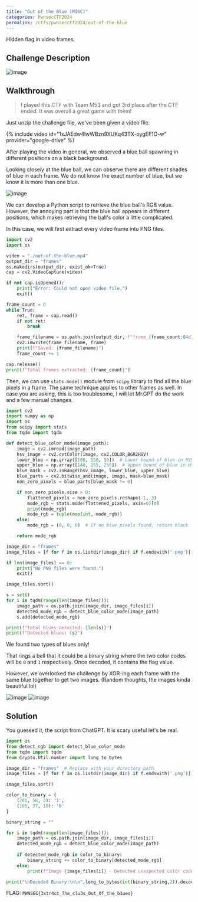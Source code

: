 ```yaml
---
title: "Out of the Blue [MISC]"
categories: PwnsecCTF2024
permalink: /ctfs/pwnsecctf2024/out-of-the-blue
---
```

Hidden flag in video frames.

## Challenge Description

![image](https://github.com/user-attachments/assets/7606b310-bf93-4bfe-babc-09ece1268bdd)

## Walkthrough

>I played this CTF with Team M53 and got 3rd place after the CTF ended. It was overall a great game with them!

Just unzip the challenge file, we've been given a video file. 

{% include video id="1xJAEdw4lwWBzn9XUKq43TX-oygEF1O-w" provider="google-drive" %}

After playing the video in general, we observed a blue ball spawning in different positions on a black background. 

Looking closely at the blue ball, we can observe there are different shades of blue in each frame. We do not know the exact number of blue, but we know it is more than one blue.

![image](https://github.com/user-attachments/assets/274e0653-2b04-43ac-ad75-636ac0286144)

We can develop a Python script to retrieve the blue ball's RGB value. However, the annoying part is that the blue ball appears in different positions, which makes retrieving the ball's color a little complicated. 

In this case, we will first extract every video frame into PNG files. 

```python
import cv2
import os

video = "./out-of-the-blue.mp4"
output_dir = "frames"
os.makedirs(output_dir, exist_ok=True)
cap = cv2.VideoCapture(video)

if not cap.isOpened():
    print("Error: Could not open video file.")
    exit()

frame_count = 0
while True:
    ret, frame = cap.read()
    if not ret:
        break

    frame_filename = os.path.join(output_dir, f"frame_{frame_count:04d}.png")
    cv2.imwrite(frame_filename, frame)
    print(f"Saved: {frame_filename}")
    frame_count += 1

cap.release()
print(f"Total frames extracted: {frame_count}")
```

Then, we can use `stats.mode()` module from `scipy` library to find all the blue pixels in a frame. The same technique applies to other frames as well. In case you are asking, this is too troublesome, I will let Mr.GPT do the work and a few manual changes.

```python
import cv2
import numpy as np
import os
from scipy import stats
from tqdm import tqdm

def detect_blue_color_mode(image_path):
    image = cv2.imread(image_path)
    hsv_image = cv2.cvtColor(image, cv2.COLOR_BGR2HSV)
    lower_blue = np.array([100, 150, 50])  # Lower bound of blue in HSV
    upper_blue = np.array([140, 255, 255])  # Upper bound of blue in HSV
    blue_mask = cv2.inRange(hsv_image, lower_blue, upper_blue)
    blue_parts = cv2.bitwise_and(image, image, mask=blue_mask)
    non_zero_pixels = blue_parts[blue_mask != 0]

    if non_zero_pixels.size > 0:
        flattened_pixels = non_zero_pixels.reshape(-1, 3)
        mode_rgb = stats.mode(flattened_pixels, axis=0)[0]  
        print(mode_rgb)
        mode_rgb = tuple(map(int, mode_rgb))
    else:
        mode_rgb = (0, 0, 0)  # If no blue pixels found, return black

    return mode_rgb

image_dir = "frames"
image_files = [f for f in os.listdir(image_dir) if f.endswith('.png')]

if len(image_files) == 0:
    print("No PNG files were found.")
    exit()

image_files.sort()

s = set()
for i in tqdm(range(len(image_files))):
    image_path = os.path.join(image_dir, image_files[i])
    detected_mode_rgb = detect_blue_color_mode(image_path)
    s.add(detected_mode_rgb)

print(f"Total blues detected: {len(s)}")
print(f"Detected blues: {s}")
```

<script type="text/javascript" src="https://asciinema.org/a/GzWLCHZ8XqGREZz7v40951oNq.js" id="asciicast-GzWLCHZ8XqGREZz7v40951oNq" async="async"></script>

We found two types of blues only! 

That rings a bell that it could be a binary string where the two color codes will be `0` and `1` respectively. Once decoded, it contains the flag value.

However, we overlooked the challenge by XOR-ing each frame with the same blue together to get two images. (Random thoughts, the images kinda beautiful lol)

![image](https://github.com/user-attachments/assets/e7479737-9496-4674-82f7-1fa6f76dd761)
![image](https://github.com/user-attachments/assets/9c3556b7-a41f-482a-8d53-74847d5f437e)

## Solution

You guessed it, the script from ChatGPT. It is scary useful let's be real.

```python
import os
from detect_rgb import detect_blue_color_mode
from tqdm import tqdm
from Crypto.Util.number import long_to_bytes

image_dir = "frames"  # Replace with your directory path
image_files = [f for f in os.listdir(image_dir) if f.endswith('.png')]

image_files.sort()

color_to_binary = {
    (201, 58, 2): '1',
    (165, 37, 10): '0'
}

binary_string = ""

for i in tqdm(range(len(image_files))):
    image_path = os.path.join(image_dir, image_files[i])
    detected_mode_rgb = detect_blue_color_mode(image_path)
    
    if detected_mode_rgb in color_to_binary:
        binary_string += color_to_binary[detected_mode_rgb]
    else:
        print(f"Image {image_files[i]} - Detected unexpected color code: {detected_mode_rgb}")

print("\nDecoded Binary:\n\n",long_to_bytes(int(binary_string,2)).decode())
```

<script type="text/javascript" src="https://asciinema.org/a/BQC5HtVxqg5fjnOoUyYEENXV1.js" id="asciicast-BQC5HtVxqg5fjnOoUyYEENXV1" async="async"></script>

FLAG: `PWNSEC{3xtr4ct_7he_clu3s_0ut_0f_the_b1ues}`
